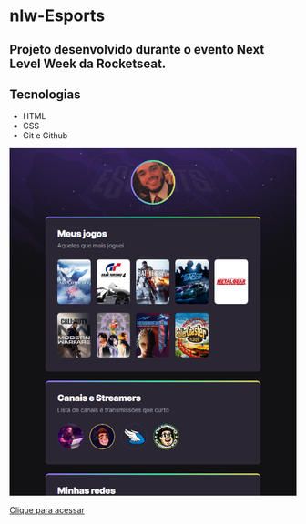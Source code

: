 # nlw-Esports 

## Projeto desenvolvido durante o evento Next Level Week da Rocketseat.

## Tecnologias 

* HTML
* CSS
* Git e Github


![preview](./.github/preview.png)

[Clique para acessar](https://ldsz-myfavgames.netlify.app/)



